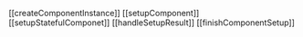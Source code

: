 [[createComponentInstance]]
[[setupComponent]]
[[setupStatefulComponet]]
[[handleSetupResult]]
[[finishComponentSetup]]